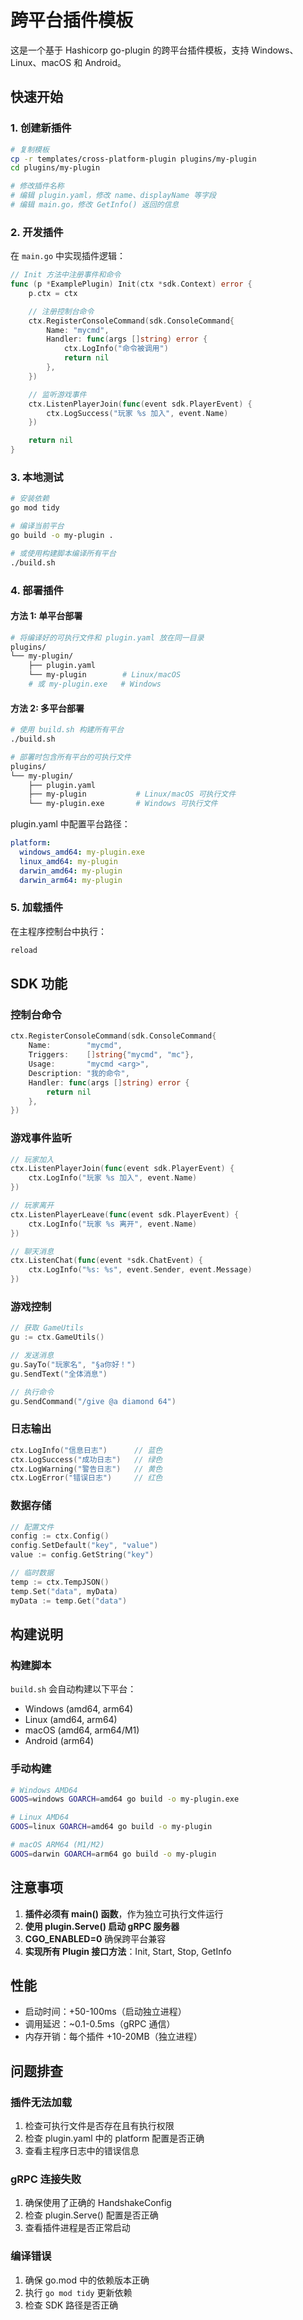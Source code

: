 # 跨平台插件模板

这是一个基于 Hashicorp go-plugin 的跨平台插件模板，支持 Windows、Linux、macOS 和 Android。

## 快速开始

### 1. 创建新插件

```bash
# 复制模板
cp -r templates/cross-platform-plugin plugins/my-plugin
cd plugins/my-plugin

# 修改插件名称
# 编辑 plugin.yaml，修改 name、displayName 等字段
# 编辑 main.go，修改 GetInfo() 返回的信息
```

### 2. 开发插件

在 `main.go` 中实现插件逻辑：

```go
// Init 方法中注册事件和命令
func (p *ExamplePlugin) Init(ctx *sdk.Context) error {
    p.ctx = ctx

    // 注册控制台命令
    ctx.RegisterConsoleCommand(sdk.ConsoleCommand{
        Name: "mycmd",
        Handler: func(args []string) error {
            ctx.LogInfo("命令被调用")
            return nil
        },
    })

    // 监听游戏事件
    ctx.ListenPlayerJoin(func(event sdk.PlayerEvent) {
        ctx.LogSuccess("玩家 %s 加入", event.Name)
    })

    return nil
}
```

### 3. 本地测试

```bash
# 安装依赖
go mod tidy

# 编译当前平台
go build -o my-plugin .

# 或使用构建脚本编译所有平台
./build.sh
```

### 4. 部署插件

#### 方法 1: 单平台部署

```bash
# 将编译好的可执行文件和 plugin.yaml 放在同一目录
plugins/
└── my-plugin/
    ├── plugin.yaml
    └── my-plugin        # Linux/macOS
    # 或 my-plugin.exe   # Windows
```

#### 方法 2: 多平台部署

```bash
# 使用 build.sh 构建所有平台
./build.sh

# 部署时包含所有平台的可执行文件
plugins/
└── my-plugin/
    ├── plugin.yaml
    ├── my-plugin           # Linux/macOS 可执行文件
    └── my-plugin.exe       # Windows 可执行文件
```

plugin.yaml 中配置平台路径：

```yaml
platform:
  windows_amd64: my-plugin.exe
  linux_amd64: my-plugin
  darwin_amd64: my-plugin
  darwin_arm64: my-plugin
```

### 5. 加载插件

在主程序控制台中执行：

```bash
reload
```

## SDK 功能

### 控制台命令

```go
ctx.RegisterConsoleCommand(sdk.ConsoleCommand{
    Name:        "mycmd",
    Triggers:    []string{"mycmd", "mc"},
    Usage:       "mycmd <arg>",
    Description: "我的命令",
    Handler: func(args []string) error {
        return nil
    },
})
```

### 游戏事件监听

```go
// 玩家加入
ctx.ListenPlayerJoin(func(event sdk.PlayerEvent) {
    ctx.LogInfo("玩家 %s 加入", event.Name)
})

// 玩家离开
ctx.ListenPlayerLeave(func(event sdk.PlayerEvent) {
    ctx.LogInfo("玩家 %s 离开", event.Name)
})

// 聊天消息
ctx.ListenChat(func(event *sdk.ChatEvent) {
    ctx.LogInfo("%s: %s", event.Sender, event.Message)
})
```

### 游戏控制

```go
// 获取 GameUtils
gu := ctx.GameUtils()

// 发送消息
gu.SayTo("玩家名", "§a你好！")
gu.SendText("全体消息")

// 执行命令
gu.SendCommand("/give @a diamond 64")
```

### 日志输出

```go
ctx.LogInfo("信息日志")      // 蓝色
ctx.LogSuccess("成功日志")   // 绿色
ctx.LogWarning("警告日志")   // 黄色
ctx.LogError("错误日志")     // 红色
```

### 数据存储

```go
// 配置文件
config := ctx.Config()
config.SetDefault("key", "value")
value := config.GetString("key")

// 临时数据
temp := ctx.TempJSON()
temp.Set("data", myData)
myData := temp.Get("data")
```

## 构建说明

### 构建脚本

`build.sh` 会自动构建以下平台：

- Windows (amd64, arm64)
- Linux (amd64, arm64)
- macOS (amd64, arm64/M1)
- Android (arm64)

### 手动构建

```bash
# Windows AMD64
GOOS=windows GOARCH=amd64 go build -o my-plugin.exe

# Linux AMD64
GOOS=linux GOARCH=amd64 go build -o my-plugin

# macOS ARM64 (M1/M2)
GOOS=darwin GOARCH=arm64 go build -o my-plugin
```

## 注意事项

1. **插件必须有 main() 函数**，作为独立可执行文件运行
2. **使用 plugin.Serve() 启动 gRPC 服务器**
3. **CGO_ENABLED=0** 确保跨平台兼容
4. **实现所有 Plugin 接口方法**：Init, Start, Stop, GetInfo

## 性能

- 启动时间：+50-100ms（启动独立进程）
- 调用延迟：~0.1-0.5ms（gRPC 通信）
- 内存开销：每个插件 +10-20MB（独立进程）

## 问题排查

### 插件无法加载

1. 检查可执行文件是否存在且有执行权限
2. 检查 plugin.yaml 中的 platform 配置是否正确
3. 查看主程序日志中的错误信息

### gRPC 连接失败

1. 确保使用了正确的 HandshakeConfig
2. 检查 plugin.Serve() 配置是否正确
3. 查看插件进程是否正常启动

### 编译错误

1. 确保 go.mod 中的依赖版本正确
2. 执行 `go mod tidy` 更新依赖
3. 检查 SDK 路径是否正确
